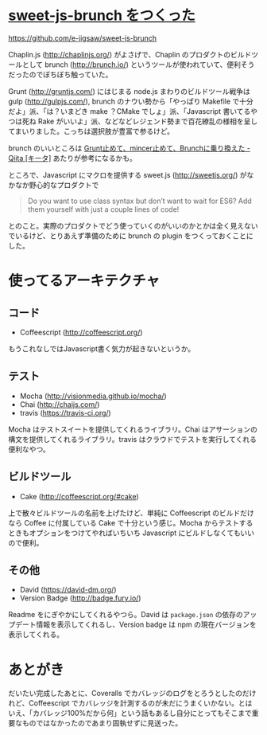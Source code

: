 # [sweet-js-brunch をつくった](/2014/01/21/sweet-js-brunch.html)

https://github.com/e-jigsaw/sweet-js-brunch

Chaplin.js (http://chaplinjs.org/) がよさげで、Chaplin のプロダクトのビルドツールとして brunch (http://brunch.io/) というツールが使われていて、便利そうだったのでぼちぼち触っていた。

Grunt (http://gruntjs.com/) にはじまる node.js まわりのビルドツール戦争は gulp (http://gulpjs.com/), brunch のナウい勢から「やっぱり Makefile で十分だよ」派、「は？いまどき make ？CMake でしょ」派、「Javascript 書いてるやつは死ね Rake がいいよ」派、などなどレジェンド勢まで百花繚乱の様相を呈してまいりました。こっちは選択肢が豊富で参るけど。

brunch のいいところは [Grunt止めて、mincer止めて、Brunchに乗り換えた - Qiita [キータ]](http://qiita.com/hadashiA/items/9f5fb4134bf87a560b82) あたりが参考になるかも。

ところで、Javascript にマクロを提供する sweet.js (http://sweetjs.org/) がなかなか野心的なプロダクトで

> Do you want to use class syntax but don’t want to wait for ES6? Add them yourself with just a couple lines of code!

とのこと。実際のプロダクトでどう使っていくのがいいのかとかは全く見えないでいるけど、とりあえず準備のために brunch の plugin をつくっておくことにした。

# 使ってるアーキテクチャ

## コード

* Coffeescript (http://coffeescript.org/)

もうこれなしではJavascript書く気力が起きないというか。

## テスト

* Mocha (http://visionmedia.github.io/mocha/)
* Chai (http://chaijs.com/)
* travis (https://travis-ci.org/)

Mocha はテストスイートを提供してくれるライブラリ。Chai はアサーションの構文を提供してくれるライブラリ。travis はクラウドでテストを実行してくれる便利なやつ。

## ビルドツール

* Cake (http://coffeescript.org/#cake)

上で散々ビルドツールの名前を上げたけど、単純に Coffeescript のビルドだけなら Coffee に付属している Cake で十分という感じ。Mocha からテストするときもオプションをつけてやればいちいち Javascript にビルドしなくてもいいので便利。

## その他

* David (https://david-dm.org/)
* Version Badge (http://badge.fury.io/)

Readme をにぎやかにしてくれるやつら。David は `package.json` の依存のアップデート情報を表示してくれるし、Version badge は npm の現在バージョンを表示してくれる。

# あとがき

だいたい完成したあとに、Coveralls でカバレッジのログをとろうとしたのだけれど、Coffeescript でカバレッジを計測するのが未だにうまくいかない。とはいえ、「カバレッジ100%だから何」という話もあるし自分にとってもそこまで重要なものではなかったのであまり固執せずに見送った。
